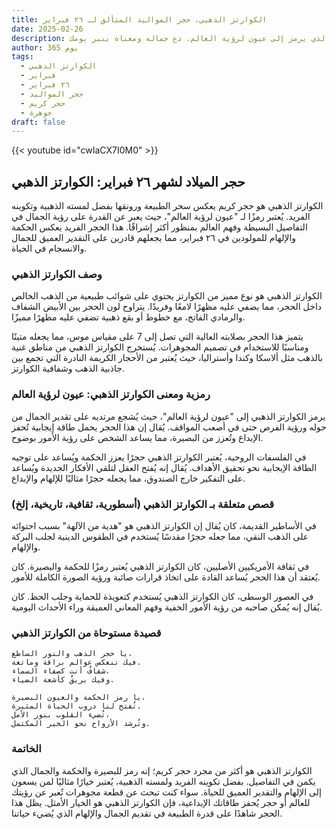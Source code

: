 ```yaml
---
title: الكوارتز الذهبي، حجر المواليد المتألق لـ ٢٦ فبراير
date: 2025-02-26
description: اشعر بأهمية الكوارتز الذهبي، حجر المواليد لـ ٢٦ فبراير الذي يرمز إلى عيون لرؤية العالم. دع جماله ومعناه ينير يومك.
author: 365 يوم
tags:
  - الكوارتز الذهبي
  - فبراير
  - ٢٦ فبراير
  - حجر المواليد
  - حجر كريم
  - جوهرة
draft: false
---
```


{{< youtube id="cwIaCX7I0M0" >}}

## حجر الميلاد لشهر ٢٦ فبراير: الكوارتز الذهبي

الكوارتز الذهبي هو حجر كريم يعكس سحر الطبيعة ورونقها بفضل لمسته الذهبية وتكوينه الفريد. يُعتبر رمزًا لـ "عيون لرؤية العالم"، حيث يعبر عن القدرة على رؤية الجمال في التفاصيل البسيطة وفهم العالم بمنظور أكثر إشراقًا. هذا الحجر الفريد يعكس الحكمة والإلهام للمولودين في ٢٦ فبراير، مما يجعلهم قادرين على التقدير العميق للجمال والانسجام في الحياة.

### وصف الكوارتز الذهبي

الكوارتز الذهبي هو نوع مميز من الكوارتز يحتوي على شوائب طبيعية من الذهب الخالص داخل الحجر، مما يضفي عليه مظهرًا لامعًا وفريدًا. يتراوح لون الحجر بين الأبيض الشفاف والرمادي الفاتح، مع خطوط أو بقع ذهبية تضفي عليه مظهرًا مميزًا.

يتميز هذا الحجر بصلابته العالية التي تصل إلى 7 على مقياس موس، مما يجعله متينًا ومناسبًا للاستخدام في تصميم المجوهرات. يُستخرج الكوارتز الذهبي من مناطق غنية بالذهب مثل ألاسكا وكندا وأستراليا، حيث يُعتبر من الأحجار الكريمة النادرة التي تجمع بين جاذبية الذهب وشفافية الكوارتز.

### رمزية ومعنى الكوارتز الذهبي: عيون لرؤية العالم

يرمز الكوارتز الذهبي إلى "عيون لرؤية العالم"، حيث يُشجع مرتديه على تقدير الجمال من حوله ورؤية الفرص حتى في أصعب المواقف. يُقال إن هذا الحجر يحمل طاقة إيجابية تُحفز الإبداع وتُعزز من البصيرة، مما يساعد الشخص على رؤية الأمور بوضوح.

في الفلسفات الروحية، يُعتبر الكوارتز الذهبي حجرًا يعزز الحكمة ويُساعد على توجيه الطاقة الإيجابية نحو تحقيق الأهداف. يُقال إنه يُفتح العقل لتلقي الأفكار الجديدة ويُساعد على التفكير خارج الصندوق، مما يجعله حجرًا مثاليًا للإلهام والإبداع.

### قصص متعلقة بـ الكوارتز الذهبي (أسطورية، ثقافية، تاريخية، إلخ)

في الأساطير القديمة، كان يُقال إن الكوارتز الذهبي هو "هدية من الآلهة" بسبب احتوائه على الذهب النقي، مما جعله حجرًا مقدسًا يُستخدم في الطقوس الدينية لجلب البركة والإلهام.

في ثقافة الأمريكيين الأصليين، كان الكوارتز الذهبي يُعتبر رمزًا للحكمة والبصيرة. كان يُعتقد أن هذا الحجر يُساعد القادة على اتخاذ قرارات صائبة ورؤية الصورة الكاملة للأمور.

في العصور الوسطى، كان الكوارتز الذهبي يُستخدم كتعويذة للحماية وجلب الحظ. كان يُقال إنه يُمكن صاحبه من رؤية الأمور الخفية وفهم المعاني العميقة وراء الأحداث اليومية.

### قصيدة مستوحاة من الكوارتز الذهبي

```
يا حجر الذهب والنور الساطع،
فيك تنعكس عوالم براقة وماتعة.
شفافٌ أنت كصفاء السماء،
وفيك بريقٌ كأشعة الضياء.

يا رمز الحكمة والعيون البصيرة،
تُفتح لنا دروب الحياة المثيرة.
تُضيء القلوب بنور الأمل،
وتُرشد الأرواح نحو الخير المكتمل.
```

### الخاتمة

الكوارتز الذهبي هو أكثر من مجرد حجر كريم؛ إنه رمز للبصيرة والحكمة والجمال الذي يكمن في التفاصيل. بفضل تكوينه الفريد ولمسته الذهبية، يُعتبر خيارًا مثاليًا لمن يسعون إلى الإلهام والتقدير العميق للحياة. سواء كنت تبحث عن قطعة مجوهرات تُعبر عن رؤيتك للعالم أو حجر يُحفز طاقاتك الإبداعية، فإن الكوارتز الذهبي هو الخيار الأمثل. يظل هذا الحجر شاهدًا على قدرة الطبيعة في تقديم الجمال والإلهام الذي يُضيء حياتنا.